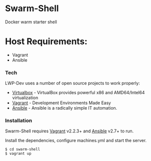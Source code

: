 # Swarm-Shell

Docker warm starter shell

# Host Requirements:
  - Vagrant
  - Ansible

### Tech

LWP-Dev uses a number of open source projects to work properly:

* [Virtualbox](https://www.virtualbox.org/) - VirtualBox provides powerful x86 and AMD64/Intel64 virtualization
* [Vagrant](https://www.vagrantup.com/) - Development Environments Made Easy
* [Ansible](https://www.ansible.com/) - Ansible is a radically simple IT automation.

### Installation

Swarm-Shell requires [Vagrant](https://www.vagrantup.com/) v2.2.3+ and [Ansible](https://www.ansible.com/) v2.7+  to run.

Install the dependencies, configure machines.yml and start the server.

    $ cd swarm-shell
    $ vagrant up
